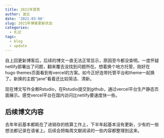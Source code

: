 ```yaml
---
title: 2021年首秀
author: 波比
date: '2021-03-08'
slug: 2021年博客更新状态
categories:
  - 札记
tags:
  - blog
  - update
---
```


自上回更新博客后，后续的博文一直无法正常显示，原因至今都没查明。一度怀疑netlify部署出了问题，翻来覆去没找到问题所在。想着换个地方托管，刚好在hugo themes页面看到有vercel的方案。如今正好连带托管平台和theme一起换了。新换的主题“jane”看着还比较简洁、清新。

现在博文写作全赖Rstudio，在Rstudio提交到github，通过vercel平台生产静态页面展示。感觉vercel平台在国内访问比netlify要速度快一些。

## 后续博文内容

去年年前基本都耗在了进销存的核算工作上，下半年起基本没有更新，少有的一些想法都记录在语雀上。后续会把每周文献阅读的一些内容都整理到这来。


